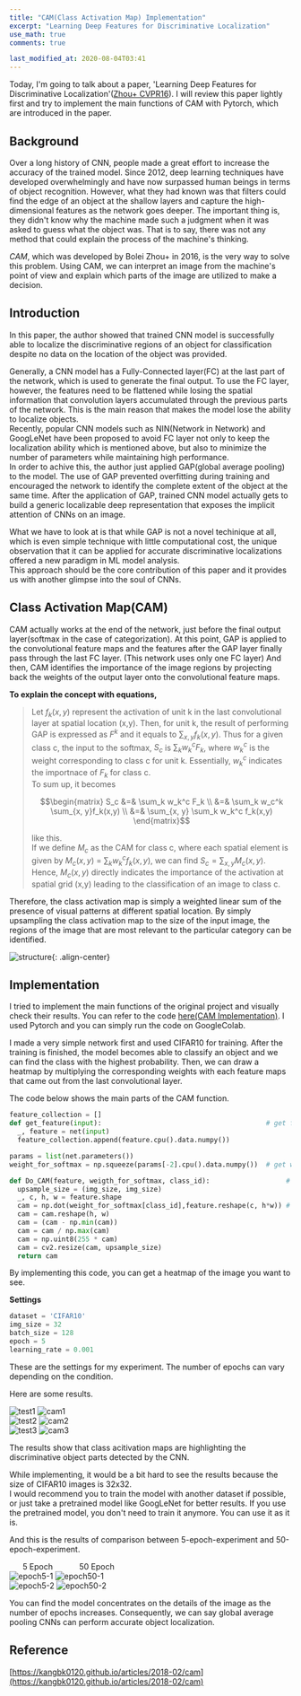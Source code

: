 ```yaml
---
title: "CAM(Class Activation Map) Implementation"
excerpt: "Learning Deep Features for Discriminative Localization"
use_math: true
comments: true

last_modified_at: 2020-08-04T03:41
---
```



Today, I'm going to talk about a paper, 'Learning Deep Features for Discriminative Localization'([Zhou+ CVPR16](https://arxiv.org/pdf/1512.04150.pdf)).
I will review this paper lightly first and try to implement the main functions of CAM with Pytorch, which are introduced in the paper.  
  
## Background

Over a long history of CNN, people made a great effort to increase the accuracy of the trained model. Since 2012, deep learning techniques have developed overwhelmingly 
and have now surpassed human beings in terms of object recognition.
However, what they had known was that filters could find the edge of an object at the shallow layers and capture the high-dimensional features as the network goes deeper.
The important thing is, they didn't know why the machine made such a judgment when it was asked to guess what the object was. 
That is to say, there was not any method that could explain the process of the machine's thinking.  
  
*CAM*, which was developed by Bolei Zhou+ in 2016, is the very way to solve this problem. 
Using CAM, we can interpret an image from the machine's point of view and explain which parts of the image are utilized to make a decision.

## Introduction

In this paper, the author showed that trained CNN model is successfully able to localize the discriminative regions of an object for classification despite no data on the location
of the object was provided.  

Generally, a CNN model has a Fully-Connected layer(FC) at the last part of the network, which is used to generate the final output. To use the FC layer, however, the features 
need to be flattened while losing the spatial information that convolution layers accumulated through the previous parts of the network.
This is the main reason that makes the model lose the ability to localize objects.  
Recently, popular CNN models such as NIN(Network in Network) and GoogLeNet have been proposed to avoid FC layer not only to keep the localization ability which is mentioned 
above, but also to minimize the number of parameters while maintaining high performance.  
In order to achive this, the author just applied GAP(global average pooling) to the model.
The use of GAP prevented overfitting during training and encouraged the network to identify the complete extent of the object at the same time.
After the application of GAP, trained CNN model actually gets to build a generic localizable deep representation that exposes the implicit attention of CNNs on an image.

What we have to look at is that while GAP is not a novel techinique at all, which is even simple technique with little computational cost, the unique observation that it can be
applied for accurate discriminative localizations offered a new paradigm in ML model analysis.  
This approach should be the core contribution of this paper and it provides us with another glimpse into the soul of CNNs.  

## Class Activation Map(CAM)

CAM actually works at the end of the network, just before the final output layer(softmax in the case of categorization).
At this point, GAP is applied to the convolutional feature maps and the features after the GAP layer finally pass through the last FC layer.
(This network uses only one FC layer)
And then, CAM identifies the importance of the image regions by projecting back the weights of the output layer onto the convolutional feature maps. 

**To explain the concept with equations,**  
>Let $f_k(x,y)$ represent the activation of unit k in the last convolutional layer at spatial location (x,y). Then, for unit k, the result of performing GAP is expressed
as $F^k$ and it equals to $\sum_{x, y}f_k(x,y)$. Thus for a given class c, the input to the softmax, $S_c$ is $\sum_k w_{k}^{c}F_k$, where $w_{k}^{c}$ is the weight 
corresponding to class c for unit k. Essentially, $w_{k}^{c}$ indicates the importnace of $F_k$ for class c.  
To sum up, it becomes 
>
>$$\begin{matrix}
S_c &=& \sum_k w_k^c F_k \\
&=& \sum_k w_c^k \sum_{x, y}f_k(x,y) \\
&=& \sum_{x, y} \sum_k w_k^c f_k(x,y) 
\end{matrix}$$
>
>like this.  
If we define $M_c$ as the CAM for class c, where each spatial element is given by $M_c(x, y)$ = $\sum_k w_k^c f_k(x, y)$, we can find $S_c = \sum_{x, y} M_c(x, y)$.  
Hence, $M_c(x,y)$ directly indicates the importance of the activation at spatial grid (x,y) leading to the classification of an image to class c.

Therefore, the class activation map is simply a weighted linear sum of the presence of visual patterns at different spatial location. By simply upsampling the class activation map 
to the size of the input image, the regions of the image that are most relevant to the particular category can be identified.

![structure](https://github.com/froggydisk/froggydisk.github.io/blob/master/assets/images/CAM%20structure.png?raw=true){: .align-center}

## Implementation

I tried to implement the main functions of the original project and visually check their results.
You can refer to the code [here(CAM Implementation)](https://github.com/froggydisk/CAM).
I used Pytorch and you can simply run the code on GoogleColab. 

I made a very simple network first and used CIFAR10 for training.
After the training is finished, the model becomes able to classify an object and we can find the class with the highest probability.
Then, we can draw a heatmap by multiplying the corresponding weights with each feature maps that came out from the last convolutional layer.  

The code below shows the main parts of the CAM function.

```python
feature_collection = [] 
def get_feature(input):                                         # get features from the input
  _, feature = net(input)
  feature_collection.append(feature.cpu().data.numpy())

params = list(net.parameters())
weight_for_softmax = np.squeeze(params[-2].cpu().data.numpy())  # get weights from the final layer

def Do_CAM(feature, weigth_for_softmax, class_id):                   # draw a heatmap
  upsample_size = (img_size, img_size)
  _, c, h, w = feature.shape
  cam = np.dot(weight_for_softmax[class_id],feature.reshape(c, h*w)) # (weights) x (feature maps)  
  cam = cam.reshape(h, w)
  cam = (cam - np.min(cam)) 
  cam = cam / np.max(cam)
  cam = np.uint8(255 * cam)
  cam = cv2.resize(cam, upsample_size)
  return cam
```
By implementing this code, you can get a heatmap of the image you want to see. 

**Settings**
```python
dataset = 'CIFAR10'
img_size = 32
batch_size = 128
epoch = 5
learning_rate = 0.001
```
These are the settings for my experiment. The number of epochs can vary depending on the condition.

Here are some results.  

![test1](https://github.com/froggydisk/froggydisk.github.io/blob/master/assets/images/bird1.jpg?raw=true) ![cam1](https://github.com/froggydisk/froggydisk.github.io/blob/master/assets/images/bird5.png?raw=true)  
![test2](https://github.com/froggydisk/froggydisk.github.io/blob/master/assets/images/horse1.jpg?raw=true) ![cam2](https://github.com/froggydisk/froggydisk.github.io/blob/master/assets/images/horse5-1.png?raw=true)  
![test3](https://github.com/froggydisk/froggydisk.github.io/blob/master/assets/images/ship1.jpeg?raw=true) ![cam3](https://github.com/froggydisk/froggydisk.github.io/blob/master/assets/images/ship40.png?raw=true)  

The results show that class acitivation maps are highlighting the discriminative object parts detected by the CNN.

While implementing, it would be a bit hard to see the results because the size of CIFAR10 images is 32x32.  
I would recommend you to train the model with another dataset if possible, or just take a pretrained model like GoogLeNet for better results.
If you use the pretrained model, you don't need to train it anymore. You can use it as it is.

And this is the results of comparison between 5-epoch-experiment and 50-epoch-experiment.

&nbsp;&nbsp;&nbsp;&nbsp;&nbsp; 5 Epoch &nbsp;&nbsp;&nbsp;&nbsp;&nbsp;&nbsp;&nbsp;&nbsp;&nbsp;&nbsp;&nbsp;50 Epoch  
![epoch5-1](https://github.com/froggydisk/froggydisk.github.io/blob/master/assets/images/dog5-1.png?raw=true "5 epochs") ![epoch50-1](https://github.com/froggydisk/froggydisk.github.io/blob/master/assets/images/dog50-1.png?raw=true "50 epochs")  
![epoch5-2](https://github.com/froggydisk/froggydisk.github.io/blob/master/assets/images/dog5-2.png?raw=true "5 epochs") ![epoch50-2](https://github.com/froggydisk/froggydisk.github.io/blob/master/assets/images/dog50-2.png?raw=true "50 epochs")

You can find the model concentrates on the details of the image as the number of epochs increases.
Consequently, we can say global average pooling CNNs can perform accurate object localization.

## Reference

[https://kangbk0120.github.io/articles/2018-02/cam](https://kangbk0120.github.io/articles/2018-02/cam)
